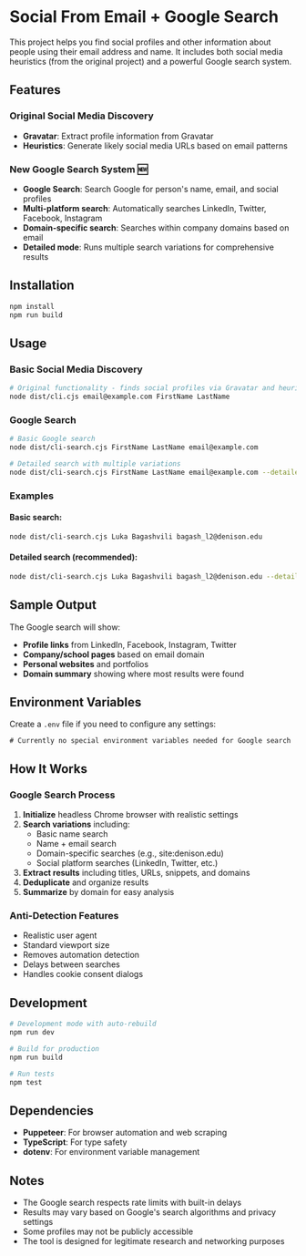 # Social From Email + Google Search

This project helps you find social profiles and other information about people using their email address and name. It includes both social media heuristics (from the original project) and a powerful Google search system.

## Features

### Original Social Media Discovery
- **Gravatar**: Extract profile information from Gravatar
- **Heuristics**: Generate likely social media URLs based on email patterns

### New Google Search System 🆕
- **Google Search**: Search Google for person's name, email, and social profiles
- **Multi-platform search**: Automatically searches LinkedIn, Twitter, Facebook, Instagram
- **Domain-specific search**: Searches within company domains based on email
- **Detailed mode**: Runs multiple search variations for comprehensive results

## Installation

```bash
npm install
npm run build
```

## Usage

### Basic Social Media Discovery
```bash
# Original functionality - finds social profiles via Gravatar and heuristics
node dist/cli.cjs email@example.com FirstName LastName
```

### Google Search
```bash
# Basic Google search
node dist/cli-search.cjs FirstName LastName email@example.com

# Detailed search with multiple variations
node dist/cli-search.cjs FirstName LastName email@example.com --detailed
```

### Examples

#### Basic search:
```bash
node dist/cli-search.cjs Luka Bagashvili bagash_l2@denison.edu
```

#### Detailed search (recommended):
```bash
node dist/cli-search.cjs Luka Bagashvili bagash_l2@denison.edu --detailed
```

## Sample Output

The Google search will show:
- **Profile links** from LinkedIn, Facebook, Instagram, Twitter
- **Company/school pages** based on email domain
- **Personal websites** and portfolios
- **Domain summary** showing where most results were found

## Environment Variables

Create a `.env` file if you need to configure any settings:
```
# Currently no special environment variables needed for Google search
```

## How It Works

### Google Search Process
1. **Initialize** headless Chrome browser with realistic settings
2. **Search variations** including:
   - Basic name search
   - Name + email search  
   - Domain-specific searches (e.g., site:denison.edu)
   - Social platform searches (LinkedIn, Twitter, etc.)
3. **Extract results** including titles, URLs, snippets, and domains
4. **Deduplicate** and organize results
5. **Summarize** by domain for easy analysis

### Anti-Detection Features
- Realistic user agent
- Standard viewport size
- Removes automation detection
- Delays between searches
- Handles cookie consent dialogs

## Development

```bash
# Development mode with auto-rebuild
npm run dev

# Build for production
npm run build

# Run tests
npm test
```

## Dependencies

- **Puppeteer**: For browser automation and web scraping
- **TypeScript**: For type safety
- **dotenv**: For environment variable management

## Notes

- The Google search respects rate limits with built-in delays
- Results may vary based on Google's search algorithms and privacy settings
- Some profiles may not be publicly accessible
- The tool is designed for legitimate research and networking purposes
